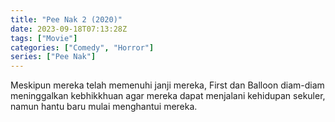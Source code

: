 ```yaml
---
title: "Pee Nak 2 (2020)"
date: 2023-09-18T07:13:28Z
tags: ["Movie"]
categories: ["Comedy", "Horror"]
series: ["Pee Nak"]
---
```


Meskipun mereka telah memenuhi janji mereka, First dan Balloon diam-diam meninggalkan kebhikkhuan agar mereka dapat menjalani kehidupan sekuler, namun hantu baru mulai menghantui mereka.

  <mux-player stream-type="on-demand"
  src="https://kp3d-my.sharepoint.com/personal/ryoo_kp3d_onmicrosoft_com/_layouts/15/download.aspx?share=EX9ZERIKnQFEpaU9McOQEGEBR8wCcUwdZmvm3wZsYegZyw" metadata-video-title="Pee Nak 2 (2020)" prefer-playback="mse" controls>
  </mux-player>
  
  
  <script src="https://cdn.jsdelivr.net/npm/@mux/mux-player"></script>
  
   <script id="bVHGUg7lDCzI01kTgu1a9bQ2YfCOuAvHI9syugIR39eA" type="application/ld+json">
 {
  "@context": "https://schema.org/",
  "@type": "VideoObject",
  "name": "Pee Nak 2 (2020)",
  "contentUrl": "https://stream.mux.com/bVHGUg7lDCzI01kTgu1a9bQ2YfCOuAvHI9syugIR39eA.m3u8",
  "thumbnailUrl": "https://www.themoviedb.org/t/p/original/yUa0iCocBPsGJ79BwrshHqz45Qc.jpg?width=314&fit_mode=preserve&time=25",
  "uploadDate": "2023-09-18T07:09:20Z",
}

</script>